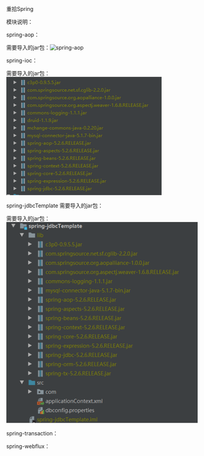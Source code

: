 重拾Spring

模块说明：

spring-aop：

需要导入的jar包：![spring-aop]()

spring-ioc：

需要导入的jar包：![spring-ioc](spring-ioc/src/需要导入的jar包.png)

spring-jdbcTemplate 需要导入的jar包：

需要导入的jar包：![spring-jdbcTemplate](spring-jdbcTemplate/src/spring-jdbcTemplate依赖的jar包.png)

spring-transaction：

spring-webflux：

